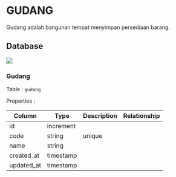 # GUDANG

Gudang adalah bangunan tempat menyimpan persediaan barang. 

## Database

![](_media/erd/warehouses.jpg)

### Gudang

Table : `gudang`

Properties :

| Column | Type | Description | Relationship |
| --- | --- | --- | --- |
| id | increment | | |
| code | string | unique | |
| name | string | | |
| created_at | timestamp | | |
| updated_at | timestamp | | &nbsp; |


